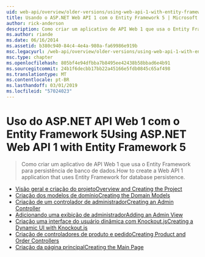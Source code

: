 ```yaml
---
uid: web-api/overview/older-versions/using-web-api-1-with-entity-framework-5/index
title: Usando o ASP.NET Web API 1 com o Entity Framework 5 | Microsoft Docs
author: rick-anderson
description: Como criar um aplicativo de API Web 1 que usa o Entity Framework para persistência de banco de dados.
ms.author: riande
ms.date: 06/16/2014
ms.assetid: b380c940-84c4-4e4a-980a-fa69986e919b
msc.legacyurl: /web-api/overview/older-versions/using-web-api-1-with-entity-framework-5
msc.type: chapter
ms.openlocfilehash: 805bf4e94dfbba7b8495ee42438b58bbad6e4b91
ms.sourcegitcommit: 24b1f6decbb17bb22a45166e5fdb0845c65af498
ms.translationtype: MT
ms.contentlocale: pt-BR
ms.lasthandoff: 03/01/2019
ms.locfileid: "57024023"
---
```

<a name="using-aspnet-web-api-1-with-entity-framework-5"></a><span data-ttu-id="86404-103">Uso do ASP.NET API Web 1 com o Entity Framework 5</span><span class="sxs-lookup"><span data-stu-id="86404-103">Using ASP.NET Web API 1 with Entity Framework 5</span></span>
====================
> <span data-ttu-id="86404-104">Como criar um aplicativo de API Web 1 que usa o Entity Framework para persistência de banco de dados.</span><span class="sxs-lookup"><span data-stu-id="86404-104">How to create a Web API 1 application that uses Entity Framework for database persistence.</span></span>


- [<span data-ttu-id="86404-105">Visão geral e criação do projeto</span><span class="sxs-lookup"><span data-stu-id="86404-105">Overview and Creating the Project</span></span>](using-web-api-with-entity-framework-part-1.md)
- [<span data-ttu-id="86404-106">Criação dos modelos de domínio</span><span class="sxs-lookup"><span data-stu-id="86404-106">Creating the Domain Models</span></span>](using-web-api-with-entity-framework-part-2.md)
- [<span data-ttu-id="86404-107">Criação de um controlador de administrador</span><span class="sxs-lookup"><span data-stu-id="86404-107">Creating an Admin Controller</span></span>](using-web-api-with-entity-framework-part-3.md)
- [<span data-ttu-id="86404-108">Adicionando uma exibição de administrador</span><span class="sxs-lookup"><span data-stu-id="86404-108">Adding an Admin View</span></span>](using-web-api-with-entity-framework-part-4.md)
- [<span data-ttu-id="86404-109">Criação uma interface do usuário dinâmica com Knockout.js</span><span class="sxs-lookup"><span data-stu-id="86404-109">Creating a Dynamic UI with Knockout.js</span></span>](using-web-api-with-entity-framework-part-5.md)
- [<span data-ttu-id="86404-110">Criação de controladores de produto e pedido</span><span class="sxs-lookup"><span data-stu-id="86404-110">Creating Product and Order Controllers</span></span>](using-web-api-with-entity-framework-part-6.md)
- [<span data-ttu-id="86404-111">Criação da página principal</span><span class="sxs-lookup"><span data-stu-id="86404-111">Creating the Main Page</span></span>](using-web-api-with-entity-framework-part-7.md)
